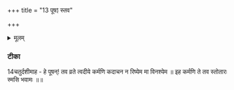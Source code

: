 +++
title = "13 पूषꣵ स्तव"

+++
<details><summary>मूलम्</summary>

पूष॒ꣵ॒ स्तव॑ व्र॒ते व॒यम् ।  
न रि॑ष्येम क॒दाच॒न ।  
स्तो॒तार॑स्त इ॒ह स्म॑सि ।  


</details>

### टीका
14चतुर्दशीमाह - हे पूषन्! तव व्रते त्वदीये कर्मणि कदाचन न रिष्येम मा विनश्येम ॥ इह कर्मणि ते तव स्तोतारः स्मसि भवामः ॥॥

